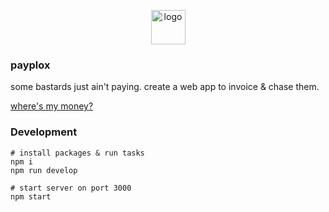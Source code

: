 <p align='center'><img src='https://cdn.rawgit.com/izolate/payplox/master/app/static/img/logo.svg' alt='logo' width='55' height='55'>

### payplox
some bastards just ain't paying. create a web app to invoice & chase them.

[where's my money?](https://www.youtube.com/watch?v=ZomwVcGt0LE)

### Development
```
# install packages & run tasks
npm i
npm run develop

# start server on port 3000
npm start
```
